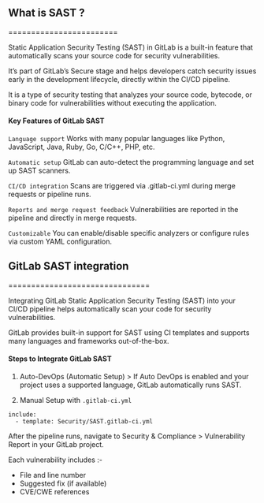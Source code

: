 ## What is SAST ?
========================


Static Application Security Testing (SAST) in GitLab is a built-in feature that automatically scans your source code for security vulnerabilities. 

It’s part of GitLab’s Secure stage and helps developers catch security issues early in the development lifecycle, directly within the CI/CD pipeline.

It is a type of security testing that analyzes your source code, bytecode, or binary code for vulnerabilities without executing the application.

#### Key Features of GitLab SAST

`Language support` Works with many popular languages like Python, JavaScript, Java, Ruby, Go, C/C++, PHP, etc.

`Automatic setup` GitLab can auto-detect the programming language and set up SAST scanners.

`CI/CD integration` Scans are triggered via .gitlab-ci.yml during merge requests or pipeline runs.

`Reports and merge request feedback` Vulnerabilities are reported in the pipeline and directly in merge requests.

`Customizable` You can enable/disable specific analyzers or configure rules via custom YAML configuration.


## GitLab SAST integration
===============================

Integrating GitLab Static Application Security Testing (SAST) into your CI/CD pipeline helps automatically scan your code for security vulnerabilities. 

GitLab provides built-in support for SAST using CI templates and supports many languages and frameworks out-of-the-box.

#### Steps to Integrate GitLab SAST

1. Auto-DevOps (Automatic Setup) > If Auto DevOps is enabled and your project uses a supported language, GitLab automatically runs SAST.

2. Manual Setup with `.gitlab-ci.yml`

```
include:
  - template: Security/SAST.gitlab-ci.yml
```

After the pipeline runs, navigate to Security & Compliance > Vulnerability Report in your GitLab project.

Each vulnerability includes :-

  - File and line number
  - Suggested fix (if available)
  - CVE/CWE references





